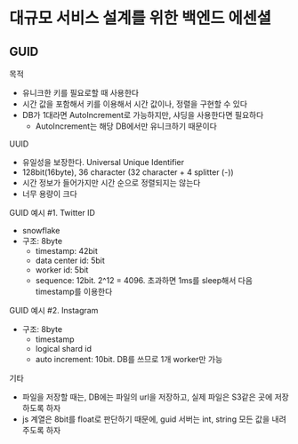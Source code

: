 # 대규모 서비스 설계를 위한 백엔드 에센셜
## GUID
목적
- 유니크한 키를 필요로할 때 사용한다
- 시간 값을 포함해서 키를 이용해서 시간 값이나, 정렬을 구현할 수 있다
- DB가 1대라면 AutoIncrement로 가능하지만, 샤딩을 사용한다면 필요하다
   - AutoIncrement는 해당 DB에서만 유니크하기 때문이다

UUID
- 유일성을 보장한다. Universal Unique Identifier
- 128bit(16byte), 36 character (32 character + 4 splitter (-))
- 시간 정보가 들어가지만 시간 순으로 정렬되지는 않는다
- 너무 용량이 크다

GUID 예시 #1. Twitter ID
- snowflake
- 구조: 8byte
   - timestamp: 42bit
   - data center id: 5bit
   - worker id: 5bit
   - sequence: 12bit. 2^12 = 4096. 초과하면 1ms를 sleep해서 다음 timestamp를 이용한다
   
GUID 예시 #2. Instagram
- 구조: 8byte
   - timestamp
   - logical shard id
   - auto increment: 10bit. DB를 쓰므로 1개 worker만 가능

기타
- 파일을 저장할 때는, DB에는 파일의 url을 저장하고, 실제 파일은 S3같은 곳에 저장하도록 하자
- js 계열은 8bit를 float로 판단하기 때문에, guid 서버는 int, string 모든 값을 내려주도록 하자